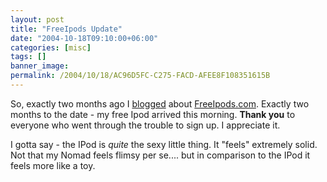 ```yaml
---
layout: post
title: "FreeIpods Update"
date: "2004-10-18T09:10:00+06:00"
categories: [misc]
tags: []
banner_image: 
permalink: /2004/10/18/AC96D5FC-C275-FACD-AFEE8F108351615B
---
```


So, exactly two months ago I <a href="http://www.camdenfamily.com/morpheus/blog/index.cfm?mode=entry&entry=73AA29FA-0FCD-78C2-4782395333C44F84">blogged</a> about <a href="http://www.freeipods.com">FreeIpods.com</a>. Exactly two months to the date - my free Ipod arrived this morning. <b>Thank you</b> to everyone who went through the trouble to sign up. I appreciate it.

I gotta say - the IPod is <i>quite</i> the sexy little thing. It "feels" extremely solid. Not that my Nomad feels flimsy per se.... but in comparison to the IPod it feels more like a toy.